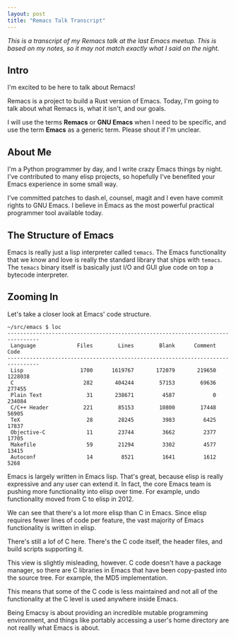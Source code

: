 ```yaml
--- 
layout: post
title: "Remacs Talk Transcript"
---
```


*This is a transcript of my Remacs talk at the last Emacs meetup. This
is based on my notes, so it may not match exactly what I said on the
night.*

## Intro
I'm excited to be here to talk about Remacs!

Remacs is a project to build a Rust version of Emacs. Today, I'm going
to talk about what Remacs is, what it isn't, and our goals.

I will use the terms **Remacs** or **GNU Emacs** when I need to be
specific, and use the term **Emacs** as a generic term. Please shout
if I'm unclear.

## About Me

I'm a Python programmer by day, and I write crazy Emacs things by
night. I've contributed to many elisp projects, so hopefully I've
benefited your Emacs experience in some small way.

I've committed patches to dash.el, counsel, magit and I even have
commit rights to GNU Emacs. I believe in Emacs as the most powerful
practical programmer tool available today.

## The Structure of Emacs

Emacs is really just a lisp interpreter called `temacs`. The Emacs
functionality that we know and love is really the standard library
that ships with `temacs`. The `temacs` binary itself is basically just
I/O and GUI glue code on top a bytecode interpreter.

## Zooming In

Let's take a closer look at Emacs' code structure.

```
~/src/emacs $ loc
--------------------------------------------------------------------------------
 Language             Files        Lines        Blank      Comment         Code
--------------------------------------------------------------------------------
 Lisp                  1700      1619767       172079       219650      1228038
 C                      282       404244        57153        69636       277455
 Plain Text              31       238671         4587            0       234084
 C/C++ Header           221        85153        10800        17448        56905
 TeX                     28        28245         3983         6425        17837
 Objective-C             11        23744         3662         2377        17705
 Makefile                59        21294         3302         4577        13415
 Autoconf                14         8521         1641         1612         5268
```

Emacs is largely written in Emacs lisp. That's great, because elisp is
really expressive and any user can extend it. In fact, the core Emacs
team is pushing more functionality into elisp over time. For example,
undo functionality moved from C to elisp in 2012.

We can see that there's a lot more elisp than C in Emacs. Since elisp
requires fewer lines of code per feature, the vast majority of Emacs
functionality is written in elisp.

There's still a lof of C here. There's the C code itself, the header
files, and build scripts supporting it.

This view is slightly misleading, however. C code doesn't have a
package manager, so there are C libraries in Emacs that have been
copy-pasted into the source tree. For example, the MD5 implementation.

This means that some of the C code is less maintained and not all of
the functionality at the C level is used anywhere inside Emacs.

Being Emacsy is about providing an incredible mutable programming
environment, and things like portably accessing a user's home
directory are not reallly what Emacs is about.
